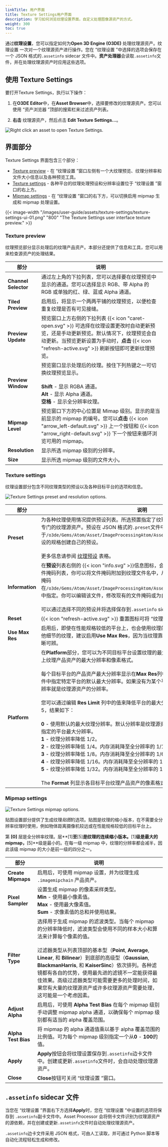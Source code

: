 ```yaml
---
linkTitle: 用户界面
title: Texture Settings用户界面
description: 学习如何浏览纹理设置界面，自定义处理图像源资产的方式。
weight: 300
toc: true
---
```


通过**纹理设置**，您可以指定如何为**Open 3D Engine (O3DE)** 处理纹理源资产。纹理设置 一次对一个纹理源资产进行操作。您在 “纹理设置 ”中选择的选项会保存在一个 JSON 格式的`.assetinfo` sidecar 文件中。**资产处理器**会读取`.assetinfo`文件，并在处理纹理源资产时应用这些选项。

## 使用 Texture Settings

要打开Texture Settings，执行以下操作：
1. 在**O3DE Editor**中，在**Asset Browser**中，选择要修改的纹理源资产。您可以使用 “资产浏览器 ”顶部的搜索栏来过滤资产列表。

1. **右击** 纹理源资产，然后点击 **Edit Texture Settings...**。

![ Right click an asset to open Texture Settings. ]( /images/user-guide/assets/texture-settings/open-texture-settings.png )

## 界面部分

Texture Settings 界面包含三个部分：

* [Texture preview](#texture-preview) - 在 “纹理设置 ”窗口左侧有一个大纹理预览、纹理分辨率和文件大小信息以及各种预览工具。
* [Texture settings](#texture-settings) - 各种平台的纹理处理预设和分辨率设置位于 “纹理设置 ”窗口的右上方。
* [Mipmap settings](#mipmap-settings) - 在 “纹理设置 ”窗口的右下方，可以切换启用 mipmap 生成和 mipmap 处理设置。

{{< image-width "/images/user-guide/assets/texture-settings/texture-settings-ui-01.png" "800" "The Texture Settings user interface texture preview." >}}

### Texture preview

纹理预览部分显示处理后的纹理产品资产。本部分还提供了信息和工具，您可以用来检查源资产的处理结果。

| 部分 | 说明 |
| - | - |
| **Channel Selector** | 通过左上角的下拉列表，您可以选择要在纹理预览中显示的通道。您可以选择显示 RGB、带 Alpha 的 RGB 或单独的红、绿、蓝或 Alpha 通道。 |
| **Tiled Preview** | 启用后，将显示一个两两平铺的纹理预览，以便检查重复纹理是否有可见接缝。 |
| **Preview Update** | 预览窗口上方右侧的下拉列表 {{< icon "caret-open.svg" >}} 可选择在纹理设置更改时自动更新预览，还是手动更新预览。默认情况下，纹理预览会自动更新。当预览更新设置为手动时，**点击** {{< icon "refresh-active.svg" >}} 刷新按钮即可更新纹理预览。 |
| **Preview Window** | 预览窗口显示处理后的纹理。按住下列热键之一可切换纹理预览显示。<br><br>**Shift** - 显示 RGBA 通道。<br>**Alt** - 显示 Alpha 通道。<br>**空格** - 显示全分辨率纹理。 |
| **Mipmap Level** | 预览窗口下方的中心位置是 Mimap 级别。显示的是当前显示的 mipmap 的编号。您可以**点击** {{< icon "arrow_left-default.svg" >}} 上一个按钮和 {{< icon "arrow_right-default.svg" >}} 下一个按钮来循环浏览可用的 mipmap。 |
| **Resolution** | 显示所选 mipmap 级别的分辨率。  |
| **Size** | 显示所选 mipmap 级别的文件大小。 |


### Texture settings

纹理设置部分包含不同纹理类型的预设以及各种目标平台的选项和信息。

![Texture Settings preset and resolution options.](/images/user-guide/assets/texture-settings/texture-settings-ui-02.png)

| 部分 | 说明 |
| - | - |
| **Preset** | 为各种纹理使用情况提供预设列表。所选预置指定了纹理源资产的处理方式。某些预设需要专门的纹理源资产。预设在 JSON 格式的`.preset`文件中定义，这些文件位于`/o3de/Gems/Atom/Asset/ImageProcessingAtom/Assets/config/`中。你可以根据现有预设的规格创建自己的预设。<br><br>更多信息请参阅 [纹理预设](texture-presets) 表格。 |
| **Information** | 在**预设**列表右侧的 {{< icon "info.svg" >}}信息图标，会显示所选预设的相关信息，包括文件掩码列表，你可以将文件掩码附加到纹理文件名中，从而自动选择预设。每个预设的文件掩码在`/o3de/Gems/Atom/Asset/ImageProcessingAtom/Assets/config/ImageBuilder.settings`中指定。你可以编辑该文件，修改现有的文件掩码或为自己的预设添加字符串。<br><br>可以通过选择不同的预设并将选择保存到`.assetinfo` sidecar 文件来覆盖自动预设选择。 |
| **Reset** | {{< icon "refresh-active.svg" >}} 重置图标可将 “纹理设置 ”中的更改重置为默认预设值。 |
| **Use Max Res** | 启用后，即使在性能规格较低的平台上，也会使用纹理的最佳质量版本。对于包含文字或其他细节的纹理，建议启用**Use Max Res**，因为当纹理靠近摄像头时，文字或其他细节必须清晰可辨。|
| **Platform** | 在**Platform**部分，您可以为不同目标平台设置纹理的最大分辨率。各列显示了不同目标平台上纹理产品资产的最大分辨率和像素格式。<br><br>每个目标平台的产品资产最大分辨率显示在**Max Res**列中。对于某些预设，可在`.preset`文件中指定特定平台的默认最大分辨率。如果没有为某个平台指定最大分辨率，默认的最大分辨率就是纹理源资产的分辨率。<br><br>您可以通过编辑 **Res Limit** 列中的值来降低平台的最大分辨率。**Res Limit** 值范围为 0 - 5，结果如下：<br><br>**0** - 使用默认的最大纹理分辨率。默认分辨率是纹理源资产的分辨率，或在`.preset`文件中指定的平台最大分辨率。<br>**1** - 纹理分辨率降低 1/2。<br>**2** - 纹理分辨率降低 1/4。内存消耗降至全分辨率的 1/16。<br>**3** - 纹理分辨率降低 1/8。内存消耗降至全分辨率的 1/64。<br>**4** - 纹理分辨率降低 1/16。内存消耗降至全分辨率的 1/256。<br>**5** - 纹理分辨率降低 1/32。内存消耗降至全分辨率的 1/1024。<br><br>The **Format** 列显示各目标平台纹理产品资产的像素格式。|

### Mipmap settings

![Texture Settings mipmap options.](/images/user-guide/assets/texture-settings/texture-settings-ui-03.png)

贴图设置部分提供了生成纹理*贴图*的选项。贴图是纹理的缩小版本，在不需要全分辨率纹理时使用，例如物体距离摄像机较远或在性能规格较低的目标平台上。

第 **[0]** 层是全分辨率纹理。层**[1]**至**[5]**是纹理的连续缩小版本。**[1]**级是最大的 mipmap，**[5]**级是最小的。在每一级 mipmap 中，纹理的分辨率都会减半，因此该级 mipmap 的大小是前一级的四分之一。

| 部分 | 说明 |
| - | - |
| **Create Mipmaps** | 启用后，可使用 mipmap 设置，并为纹理生成 `.imagemipchain` 产品资产。 |
| **Pixel Sampler** | 设置生成 mipmap 的像素采样类型。<br>**Min** - 使用最小像素值。<br>**Max** - 使用最大像素值。<br>**Sum** - 求像素值的总和并使用结果。|
| **Filter Type** | 选择用于生成 mipmap 的滤波类型。当每个 mipmap 的分辨率降低时，滤波类型会使用不同的样本大小和算法来计算每个像素的值。<br><br>过滤器类型从列表顶部的基本型（**Point**, **Average**, **Linear**, 和 **Bilinear**）到底部的高级型（**Gaussian**, **BlackmanHarris**, 和 **KaiserSinc**）依次排列。各种滤镜都有各自的优势，使用最先进的滤镜不一定能获得最佳效果。高级过滤器类型可能需要更多的处理时间，如果您有大量的纹理源资产或许多纹理源资产需要处理，这可能是一个考虑因素。 |
| **Adjust Alpha** | 启用后，可使用 **Alpha Test Bias** 在每个 mipmap 级别手动调整 mipmap alpha 通道，以确保每个 mipmap 级别都有适当的 alpha 覆盖范围。  |
| **Alpha Test Bias** | 将 mipmap 的 alpha 通道值乘以基于 alpha 覆盖范围的比例值。可为每个 mipmap 级别指定一个从**0** - **100**的值。 |
| **Apply** | **Apply**按钮会将纹理设置保存到`.assetinfo`边卡文件中。创建或更新`.assetinfo`文件时，会自动处理纹理源资产。 |
| **Close** | **Close**按钮可关闭 “纹理设置 ”窗口。 |

## `.assetinfo` sidecar 文件

当您在 “纹理设置 ”界面右下方选择**Apply**时，您在 “纹理设置 ”中设置的选项将保存到 `.assetinfo`副卡文件中。Asset Processor 会将侧卡文件识别为纹理源资产的源依赖，并在创建或更新`.assetinfo`文件时自动处理纹理源资产。

`.assetinfo`边卡文件采用 JSON 格式，可由人工读取，并可通过 Python 脚本等自动化流程轻松生成和修改。
